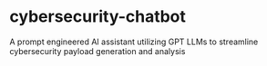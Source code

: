 # cybersecurity-chatbot
A prompt engineered AI assistant utilizing GPT LLMs to streamline cybersecurity payload generation and analysis
